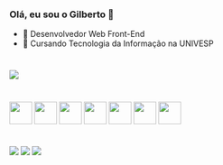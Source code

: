 ### Olá, eu sou o Gilberto 👋

- 🔭 Desenvolvedor Web Front-End
- 📖 Cursando Tecnologia da Informação na UNIVESP

#

<picture>
  <source
    srcset="https://github-readme-stats.vercel.app/api?username=gilbertogasparoto&show_icons=true&theme=date_night"
    media="(prefers-color-scheme: dark)"
  />
  <img src="https://github-readme-stats.vercel.app/api?username=gilbertogasparoto&show_icons=true" />
</picture>

#

<div>
<img align="center" width="40" height="40" src="https://cdn.jsdelivr.net/gh/devicons/devicon/icons/html5/html5-original.svg" />
<img align="center" width="40" height="40" src="https://cdn.jsdelivr.net/gh/devicons/devicon/icons/css3/css3-original.svg" />
<img align="center" width="40" height="40" src="https://cdn.jsdelivr.net/gh/devicons/devicon/icons/javascript/javascript-original.svg" />
<img align="center" width="40" height="40" src="https://cdn.jsdelivr.net/gh/devicons/devicon/icons/typescript/typescript-original.svg" />
<img align="center" width="40" height="40" src="https://cdn.jsdelivr.net/gh/devicons/devicon/icons/react/react-original.svg" />
<img align="center" width="40" height="40" src="https://cdn.jsdelivr.net/gh/devicons/devicon/icons/nodejs/nodejs-original.svg" />
<img align="center" width="40" height="40" src="https://cdn.jsdelivr.net/gh/devicons/devicon/icons/figma/figma-original.svg" />
</div>

#

<div>
  <a target="_blank" href="https://www.linkedin.com/in/gilberto-gasparoto-098335221/"><img src="https://img.shields.io/badge/LinkedIn-0077B5?style=for-the-badge&logo=linkedin&logoColor=white" /></a>
    <a target="_blank" href="mailto:gilbertohfgasparoto@gmail.com"><img src="https://img.shields.io/badge/Gmail-D14836?style=for-the-badge&logo=gmail&logoColor=white" /></a>
  <a target="_blank" href="https://dribbble.com/gilbertogasparoto"><img src="https://img.shields.io/badge/Dribbble-EA4C89?style=for-the-badge&logo=dribbble&logoColor=white" /></a>
</div>
